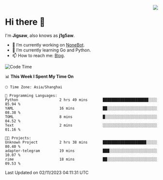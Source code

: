 <a href="#">
  <img align="right" src="https://github-readme-stats.vercel.app/api?username=j1g5awi&count_private=true&show_icons=true&title_color=80070B&text_color=B3B3B3&bg_color=212121&icon_color=80070B" />
</a>

# Hi there 👋

I'm **Jigsaw**, also knows as **j1g5aw**.

- 🔭 I’m currently working on [NoneBot](https://github.com/nonebot).
- 🌱 I’m currently learning Go and Python.
- 📫 How to reach me: [Blog](https://blog.maddestroyer.xyz/).

<!--START_SECTION:waka-->
![Code Time](http://img.shields.io/badge/Code%20Time-1%2C291%20hrs%2022%20mins-blue)

📊 **This Week I Spent My Time On** 

```text
🕑︎ Time Zone: Asia/Shanghai

💬 Programming Languages: 
Python                   2 hrs 49 mins       █████████████████████░░░░   85.94 % 
YAML                     16 mins             ██░░░░░░░░░░░░░░░░░░░░░░░   08.38 % 
TOML                     8 mins              █░░░░░░░░░░░░░░░░░░░░░░░░   04.52 % 
Text                     2 mins              ░░░░░░░░░░░░░░░░░░░░░░░░░   01.16 % 

🐱‍💻 Projects: 
Unknown Project          2 hrs 38 mins       ████████████████████░░░░░   80.40 % 
adapter-telegram         19 mins             ███░░░░░░░░░░░░░░░░░░░░░░   10.07 % 
rime                     18 mins             ██░░░░░░░░░░░░░░░░░░░░░░░   09.53 % 
```


 Last Updated on 02/11/2023 04:11:31 UTC
<!--END_SECTION:waka-->
